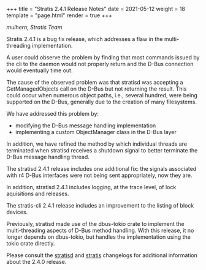 +++
title = "Stratis 2.4.1 Release Notes"
date = 2021-05-12
weight = 18
template = "page.html"
render = true
+++

*mulhern, Stratis Team*

Stratis 2.4.1 is a bug fix release, which addresses a flaw in the
multi-threading implementation.

A user could observe the problem by finding that most commands issued by the 
cli to the daemon would not properly return and the D-Bus connection would
eventually time out.

The cause of the observed problem was that stratisd was accepting a
GetManagedObjects call on the D-Bus but not returning the result. This
could occur when numerous object paths, i.e., several hundred, were being
supported on the D-Bus, generally due to the creation of many filesystems.

We have addressed this problem by:
* modifying the D-Bus message handling implementation
* implementing a custom ObjectManager class in the D-Bus layer

In addition, we have refined the method by which individual threads are
terminated when stratisd receives a shutdown signal to better terminate the
D-Bus message handling thread.

The stratisd 2.4.1 release includes one additional fix: the signals
associated with r4 D-Bus interfaces were not being sent appropriately,
now they are.

In addition, stratisd 2.4.1 includes logging, at the trace level, of lock
aquisitions and releases.

The stratis-cli 2.4.1 release includes an improvement to the listing of
block devices.

<!-- more -->

Previously, stratisd made use of the dbus-tokio crate to implement the
multi-threading aspects of D-Bus method handling. With this release, it no
longer depends on dbus-tokio, but handles the implementation using the   
tokio crate directly.

Please consult the [stratisd] and [stratis] changelogs for additional
information about the 2.4.0 release.

[stratisd]: https://github.com/stratis-storage/stratisd/blob/develop-2.4.0/CHANGES.txt
[stratis]: https://github.com/stratis-storage/stratis-cli/blob/develop-2.4.0/CHANGES.txt
